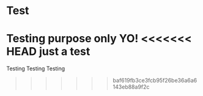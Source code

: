 # Test
Testing purpose only YO!
<<<<<<< HEAD
just a test
=======
Testing Testing Testing
>>>>>>> baf619fb3ce3fcb95f26be36a6a6143eb88a9f2c
